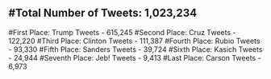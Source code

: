 #Total Number of Tweets: 1,023,234 
---
#First Place: Trump Tweets - 615,245
#Second Place: Cruz Tweets - 122,220
#Third Place: Clinton Tweets - 111,387
#Fourth Place: Rubio Tweets - 93,330
#Fifth Place: Sanders Tweets - 39,724
#Sixth Place: Kasich Tweets - 24,944
#Seventh Place: Jeb! Tweets - 9,413
#Last Place: Carson Tweets - 6,973
